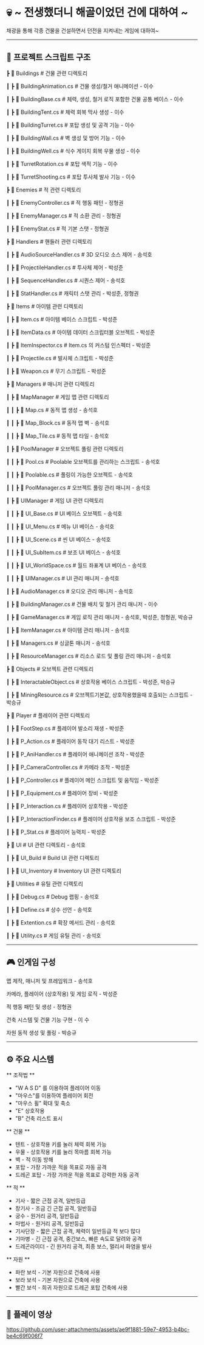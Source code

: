 # 💀 ~ 전생했더니 해골이었던 건에 대하여 ~
채광을 통해 각종 건물을 건설하면서 던전을 지켜내는 게임에 대하여~

---

## 📂 프로젝트 스크립트 구조

 ┣ 📂 Buildings                # 건물 관련 디렉토리

 ┃ ┣ 📜 BuildingAnimation.cs   # 건물 생성/철거 애니메이션 - 이수

 ┃ ┣ 📜 BuildingBase.cs        # 체력, 생성, 철거 로직 포함한 건물 공통 베이스 - 이수

 ┃ ┣ 📜 BuildingTent.cs        # 체력 회복 막사 생성 - 이수
 
 ┃ ┣ 📜 BuildingTurret.cs      # 포탑 생성 및 공격 기능 - 이수

 ┃ ┣ 📜 BuildingWall.cs        # 벽 생성 및 방어 기능 - 이수

 ┃ ┣ 📜 BuildingWell.cs        # 식수 게이지 회복 우물 생성 - 이수

 ┃ ┣ 📜 TurretRotation.cs      # 포탑 색적 기능 - 이수

 ┃ ┣ 📜 TurretShooting.cs      # 포탑 투사체 발사 기능 - 이수
 

 ┣ 📂 Enemies                  # 적 관련 디렉토리

 ┃ ┣ 📜 EnemyController.cs     # 적 행동 패턴 - 정형권
 
 ┃ ┣ 📜 EnemyManager.cs        # 적 소환 관리 - 정형권

 ┃ ┣ 📜 EnemyStat.cs           # 적 기본 스탯 - 정형권


 ┣ 📂 Handlers                 # 핸들러 관련 디렉토리

 ┃ ┣ 📜 AudioSourceHandler.cs  # 3D 오디오 소스 제어 - 송석호

 ┃ ┣ 📜 ProjectileHandler.cs   # 투사체 제어 - 박성준
 
 ┃ ┣ 📜 SequenceHandler.cs     # 시퀀스 제어 - 송석호
 
 ┃ ┣ 📜 StatHandler.cs         # 캐릭터 스탯 관리 - 박성준, 정형권
 

 ┣ 📂 Items                    # 아이템 관련 디렉토리

 ┃ ┣ 📜 Item.cs                # 아이템 베이스 스크립트 - 박성준

 ┃ ┣ 📜 ItemData.cs            # 아이템 데이터 스크립터블 오브젝트 - 박성준

 ┃ ┣ 📜 ItemInspector.cs       # Item.cs 의 커스텀 인스펙터 - 박성준

 ┃ ┣ 📜 Projectile.cs          # 발사체 스크립트 - 박성준

 ┃ ┣ 📜 Weapon.cs              # 무기 스크립트 - 박성준
 

 ┣ 📂 Managers                 # 매니저 관련 디렉토리
 
 ┃ ┣ 📂 MapManager             # 게임 맵 관련 디렉토리
 
 ┃ ┃ ┣ 📜 Map.cs               # 동적 맵 생성 - 송석호
 
 ┃ ┃ ┣ 📜 Map_Block.cs         # 동적 맵 벽 - 송석호

 ┃ ┃ ┣ 📜 Map_Tile.cs          # 동적 맵 타일 - 송석호
 
 ┃ ┣ 📂 PoolManager            # 오브젝트 풀링 관련 디렉토리

 ┃ ┃ ┣ 📜 Pool.cs              # Poolable 오브젝트를 관리하는 스크립트 - 송석호

 ┃ ┃ ┣ 📜 Poolable.cs          # 풀링이 가능한 오브젝트 - 송석호

 ┃ ┃ ┣ 📜 PoolManager.cs       # 오브젝트 풀링 관리 매니저 - 송석호
 
 ┃ ┣ 📂 UIManager              # 게임 UI 관련 디렉토리

 ┃ ┃ ┣ 📜 UI_Base.cs           # UI 베이스 오브젝트 - 송석호

 ┃ ┃ ┣ 📜 UI_Menu.cs           # 메뉴 UI 베이스 - 송석호

 ┃ ┃ ┣ 📜 UI_Scene.cs          # 씬 UI 베이스 - 송석호

 ┃ ┃ ┣ 📜 UI_SubItem.cs        # 보조 UI 베이스 - 송석호

 ┃ ┃ ┣ 📜 UI_WorldSpace.cs     # 월드 좌표계 UI 베이스 - 송석호

 ┃ ┃ ┣ 📜 UIManager.cs         # UI 관리 매니저 - 송석호

 ┃ ┣ 📜 AudioManager.cs        # 오디오 관리 매니저 - 송석호

 ┃ ┣ 📜 BuildingManager.cs     # 건물 배치 및 철거 관리 매니저 - 이수

 ┃ ┣ 📜 GameManager.cs         # 게임 로직 관리 매니저 - 송석호, 박성준, 정형권, 박승규

 ┃ ┣ 📜 ItemManager.cs         # 아이템 관리 매니저 - 송석호

 ┃ ┣ 📜 Managers.cs            # 싱글톤 매니저 - 송석호

 ┃ ┣ 📜 ResourceManager.cs     # 리소스 로드 및 풀링 관리 매니저 - 송석호
 

 ┣ 📂 Objects                  # 오브젝트 관련 디렉토리

 ┃ ┣ 📜 InteractableObject.cs  # 상호작용 베이스 스크립트 - 박성준, 박승규

 ┃ ┣ 📜 MiningResource.cs      # 오브젝트기본값, 상호작용했을때 호출되는 스크립트 - 박승규


 ┣ 📂 Player                   # 플레이어 관련 디렉토리

 ┃ ┣ 📜 FootStep.cs            # 플레이어 발소리 재생 - 박성준

 ┃ ┣ 📜 P_Action.cs            # 플레이어 동작 대기 리스트 - 박성준

 ┃ ┣ 📜 P_AniHandler.cs        # 플레이어 애니메이션 조작 - 박성준

 ┃ ┣ 📜 P_CameraController.cs  # 카메라 조작 - 박성준

 ┃ ┣ 📜 P_Controller.cs        # 플레이어 메인 스크립트 및 움직임 - 박성준

 ┃ ┣ 📜 P_Equipment.cs         # 플레이어 장비 - 박성준

 ┃ ┣ 📜 P_Interaction.cs       # 플레이어 상호작용 - 박성준

 ┃ ┣ 📜 P_InteractionFinder.cs # 플레이어 상호작용 보조 스크립트 - 박성준

 ┃ ┣ 📜 P_Stat.cs              # 플레이어 능력치 - 박성준

 
 ┣ 📂 UI                       # UI 관련 디렉토리 - 송석호

 ┃ ┣ 📂 UI_Build               # Build UI 관련 디렉토리

 ┃ ┣ 📂 UI_Inventory           # Inventory UI 관련 디렉토리


 ┣ 📂 Utilities                # 유틸 관련 디렉토리

 ┃ ┣ 📜 Debug.cs               # Debug 랩핑 - 송석호

 ┃ ┣ 📜 Define.cs              # 상수 선언 - 송석호

 ┃ ┣ 📜 Extention.cs           # 확장 메서드 관리 - 송석호

 ┃ ┣ 📜 Utility.cs             # 게임 유틸 관리 - 송석호
 

---

## 🎮 인게임 구성

맵 제작, 매니저 및 프레임워크 - 송석호

카메라, 플레이어 (상호작용) 및 게임 로직 - 박성준

적 행동 패턴 및 생성 - 정형권

건축 시스템 및 건물 기능 구현 - 이 수

자원 동적 생성 및 풀링 - 박승규

---

## ⚙ 주요 시스템

** 조작법 **
- "W A S D" 를 이용하여 플레이어 이동
- "마우스"를 이용하여 플레이어 회전
- "마우스 휠" 확대 및 축소
- "E" 상호작용
- "B" 건축 리스트 표시

** 건물 **
- 텐트 - 상호작용 키를 눌러 체력 회복 가능
- 우물 - 상호작용 키를 눌러 목마름 회복 가능
- 벽 - 적 이동 방해
- 포탑 - 가장 가까운 적을 목표로 자동 공격
- 드레곤 포탑 - 가장 가까운 적을 목표로 강력한 자동 공격

** 적 **
- 기사 - 짧은 근접 공격, 일반등급
- 창기사 - 조금 긴 근접 공격, 일반등급
- 궁수 - 원거리 공격, 일반등급
- 마법사 - 원거리 공격, 일반등급
- 기사단장 - 짧은 근접 공격, 체력이 일반등급 적 보다 많다
- 기마병 - 긴 근접 공격, 중간보스, 빠른 속도로 달려와 공격
- 드레곤라이더 - 긴 원거리 공격, 최종 보스, 멀리서 화염을 발사

** 자원 **
- 파란 보석 - 기본 자원으로 건축에 사용
- 보라 보석 - 기본 자원으로 건축에 사용
- 빨간 보석 - 희귀 자원으로 드레곤 포탑 건축에 사용

---

## 🎥 플레이 영상
https://github.com/user-attachments/assets/ae9f1881-59e7-4953-b4bc-be4c69f006f7
